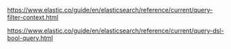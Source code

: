 https://www.elastic.co/guide/en/elasticsearch/reference/current/query-filter-context.html

https://www.elastic.co/guide/en/elasticsearch/reference/current/query-dsl-bool-query.html
